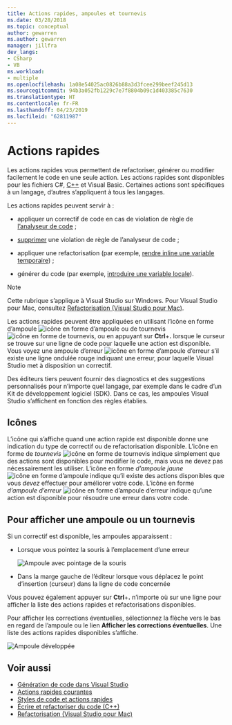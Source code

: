 ```yaml
---
title: Actions rapides, ampoules et tournevis
ms.date: 03/28/2018
ms.topic: conceptual
author: gewarren
ms.author: gewarren
manager: jillfra
dev_langs:
- CSharp
- VB
ms.workload:
- multiple
ms.openlocfilehash: 1a08e54025ac0826b88a3d3fcee299beef245d13
ms.sourcegitcommit: 94b3a052fb1229c7e7f8804b09c1d403385c7630
ms.translationtype: HT
ms.contentlocale: fr-FR
ms.lasthandoff: 04/23/2019
ms.locfileid: "62811987"
---
```

# <a name="quick-actions"></a>Actions rapides

Les actions rapides vous permettent de refactoriser, générer ou modifier facilement le code en une seule action. Les actions rapides sont disponibles pour les fichiers C#, [C++](/cpp/ide/writing-and-refactoring-code-cpp) et Visual Basic. Certaines actions sont spécifiques à un langage, d’autres s’appliquent à tous les langages.

Les actions rapides peuvent servir à :

- appliquer un correctif de code en cas de violation de règle de [l’analyseur de code](../code-quality/roslyn-analyzers-overview.md) ;

- [supprimer](../code-quality/use-roslyn-analyzers.md#suppress-violations) une violation de règle de l’analyseur de code ;

- appliquer une refactorisation (par exemple, [rendre inline une variable temporaire](../ide/reference/inline-temporary-variable.md)) ;

- générer du code (par exemple, [introduire une variable locale](../ide/reference/introduce-local-variable.md)).

> [!NOTE]
> Cette rubrique s’applique à Visual Studio sur Windows. Pour Visual Studio pour Mac, consultez [Refactorisation (Visual Studio pour Mac)](/visualstudio/mac/refactoring).

Les actions rapides peuvent être appliquées en utilisant l’icône en forme d’ampoule ![icône en forme d’ampoule](media/light-bulb-icon.png) ou de tournevis ![icône en forme de tournevis](media/screwdriver-icon.png), ou en appuyant sur **Ctrl**+**.** lorsque le curseur se trouve sur une ligne de code pour laquelle une action est disponible. Vous voyez une ampoule d’erreur ![icône en forme d’ampoule d’erreur](media/error-light-bulb-icon.png) s’il existe une ligne ondulée rouge indiquant une erreur, pour laquelle Visual Studio met à disposition un correctif.

Des éditeurs tiers peuvent fournir des diagnostics et des suggestions personnalisés pour n’importe quel langage, par exemple dans le cadre d’un Kit de développement logiciel (SDK). Dans ce cas, les ampoules Visual Studio s’affichent en fonction des règles établies.

## <a name="icons"></a>Icônes

L’icône qui s’affiche quand une action rapide est disponible donne une indication du type de correctif ou de refactorisation disponible. L’icône en forme de *tournevis* ![icône en forme de tournevis](media/screwdriver-icon.png) indique simplement que des actions sont disponibles pour modifier le code, mais vous ne devez pas nécessairement les utiliser. L’icône en forme *d’ampoule jaune* ![icône en forme d’ampoule](media/light-bulb-icon.png) indique qu’il existe des actions disponibles que vous *devez* effectuer pour améliorer votre code. L’icône en forme *d’ampoule d’erreur* ![icône en forme d’ampoule d’erreur](media/error-light-bulb-icon.png) indique qu’une action est disponible pour résoudre une erreur dans votre code.

## <a name="to-see-a-light-bulb-or-screwdriver"></a>Pour afficher une ampoule ou un tournevis

Si un correctif est disponible, les ampoules apparaissent :

- Lorsque vous pointez la souris à l’emplacement d’une erreur

   ![Ampoule avec pointage de la souris](../ide/media/vs2015_lightbulb_hover.png)

- Dans la marge gauche de l’éditeur lorsque vous déplacez le point d’insertion (curseur) dans la ligne de code concernée

Vous pouvez également appuyer sur **Ctrl**+**.** n’importe où sur une ligne pour afficher la liste des actions rapides et refactorisations disponibles.

Pour afficher les corrections éventuelles, sélectionnez la flèche vers le bas en regard de l’ampoule ou le lien **Afficher les corrections éventuelles**. Une liste des actions rapides disponibles s’affiche.

![Ampoule développée](../ide/media/vs2015_lightbulb_hover_expanded.png)

## <a name="see-also"></a>Voir aussi

- [Génération de code dans Visual Studio](../ide/code-generation-in-visual-studio.md)
- [Actions rapides courantes](../ide/common-quick-actions.md)
- [Styles de code et actions rapides](../ide/code-styles-and-quick-actions.md)
- [Écrire et refactoriser du code (C++)](/cpp/ide/writing-and-refactoring-code-cpp)
- [Refactorisation (Visual Studio pour Mac)](/visualstudio/mac/refactoring)